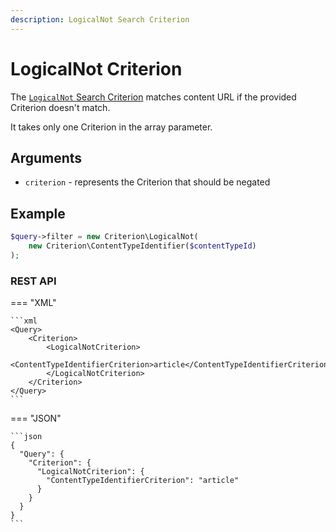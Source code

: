 ```yaml
---
description: LogicalNot Search Criterion
---
```


# LogicalNot Criterion

The [`LogicalNot` Search Criterion](../../api/php_api/php_api_reference/classes/Ibexa-Contracts-Core-Repository-Values-Content-Query-Criterion-LogicalNot.html) matches content URL if the provided Criterion doesn't match.

It takes only one Criterion in the array parameter.

## Arguments

- `criterion` - represents the Criterion that should be negated

## Example

``` php
$query->filter = new Criterion\LogicalNot(
    new Criterion\ContentTypeIdentifier($contentTypeId)
);
```

### REST API

=== "XML"

    ```xml
    <Query>
        <Criterion>
            <LogicalNotCriterion>
                <ContentTypeIdentifierCriterion>article</ContentTypeIdentifierCriterion>
            </LogicalNotCriterion>
        </Criterion>
    </Query>
    ```

=== "JSON"

    ```json
    {
      "Query": {
        "Criterion": {
          "LogicalNotCriterion": {
            "ContentTypeIdentifierCriterion": "article"
          }
        }
      }
    }
    ```
